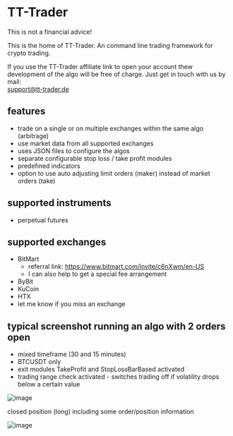 # TT-Trader
This is not a financial advice!


This is the home of TT-Trader. An command line trading framework for crypto trading. 

If you use the TT-Trader affiliate link to open your account thew development of the  algo will be free of charge. Just get in touch with us by mail: 	
support@tt-trader.de


## features
- trade on a single or on multiple exchanges within the same algo (arbitrage)
- use market data from all supported exchanges
- uses JSON files to configure the algos
- separate configurable stop loss / take profit modules
- predefined indicators
- option to use auto adjusting limit orders (maker) instead of market orders (take)


## supported instruments
- perpetual futures


## supported exchanges
- BitMart
  - referral link: https://www.bitmart.com/invite/c6nXwm/en-US
  - I can also help to get a special fee arrangement
- ByBit
- KuCoin
- HTX
- let me know if you miss an exchange


## typical screenshot running an algo with 2 orders open
- mixed timeframe (30 and 15 minutes)
- BTCUSDT only
- exit modules TakeProfit and StopLossBarBased activated
- trading range check activated - switches trading off if volatility drops below a certain value

![image](https://github.com/user-attachments/assets/8a63876d-983a-4c16-8f88-725c64b73b6d)


closed position (long) including some order/position information

![image](https://github.com/user-attachments/assets/c1b7738d-8b52-4653-a9c8-98d8ebd1dfc0)

